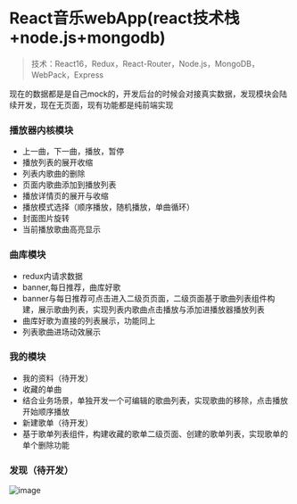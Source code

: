 ﻿# React音乐webApp(react技术栈+node.js+mongodb)

> 技术：React16，Redux，React-Router，Node.js，MongoDB，WebPack，Express


现在的数据都是是自己mock的，开发后台的时候会对接真实数据，发现模块会陆续开发，现在无页面，现有功能都是纯前端实现

### 播放器内核模块
 * 上一曲，下一曲，播放，暂停
 * 播放列表的展开收缩
 * 列表内歌曲的删除
 * 页面内歌曲添加到播放列表
 * 播放详情页的展开与收缩
 * 播放模式选择（顺序播放，随机播放，单曲循环）
 * 封面图片旋转
 * 当前播放歌曲高亮显示
### 曲库模块 
 * redux内请求数据
 * banner,每日推荐，曲库好歌
 * banner与每日推荐可点击进入二级页页面，二级页面基于歌曲列表组件构建，展示歌曲列表，实现列表内歌曲点击播放与添加进播放器播放列表
 * 曲库好歌为直接的列表展示，功能同上
 * 列表歌曲进场动效展示
### 我的模块
 * 我的资料（待开发）
 * 收藏的单曲
 * 结合业务场景，单独开发一个可编辑的歌曲列表，实现歌曲的移除，点击播放开始顺序播放
 * 新建歌单（待开发）
 * 基于歌单列表组件，构建收藏的歌单二级页面、创建的歌单列表，实现歌单的单个删除功能
 
### 发现（待开发）
 

![image](https://github.com/capslocktao/react-music-webapp/blob/master/show.gif)
